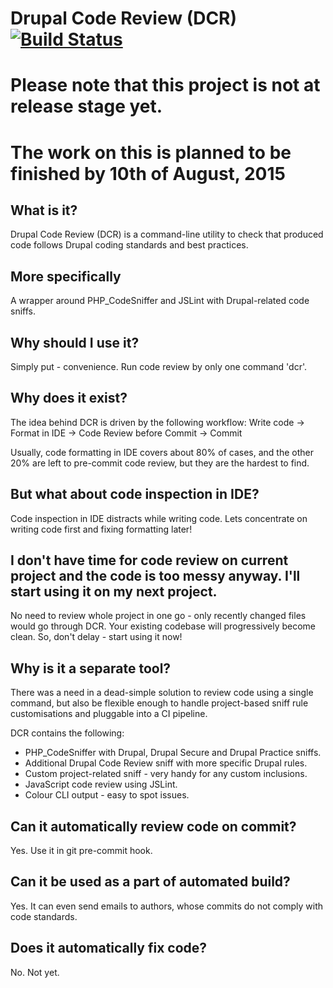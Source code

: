 # Drupal Code Review (DCR) [![Build Status](https://travis-ci.org/alexdesignworks/drupal-code-review.svg?branch=master)](https://travis-ci.org/alexdesignworks/drupal-code-review)

# Please note that this project is not at release stage yet.
# The work on this is planned to be finished by 10th of August, 2015

## What is it?
Drupal Code Review (DCR) is a command-line utility to check that produced code follows Drupal coding standards and best practices.

## More specifically
A wrapper around PHP_CodeSniffer and JSLint with Drupal-related code sniffs.

## Why should I use it?
Simply put - convenience. Run code review by only one command 'dcr'.

## Why does it exist?
The idea behind DCR is driven by the following workflow:
Write code -> Format in IDE -> Code Review before Commit -> Commit

Usually, code formatting in IDE covers about 80% of cases, and the other 20% are left to pre-commit code review, but they are the hardest to find.

## But what about code inspection in IDE?
Code inspection in IDE distracts while writing code. Lets concentrate on writing code first and fixing formatting later!

## I don't have time for code review on current project and the code is too messy anyway. I'll start using it on my next project.
No need to review whole project in one go - only recently changed files would go through DCR. Your existing codebase will progressively become clean. So, don't delay - start using it now!

## Why is it a separate tool?
There was a need in a dead-simple solution to review code using a single command, but also be flexible enough to handle project-based sniff rule customisations and pluggable into a CI pipeline.

DCR contains the following:
*	PHP_CodeSniffer with Drupal, Drupal Secure and Drupal Practice sniffs.
*	Additional Drupal Code Review sniff with more specific Drupal rules.
*	Custom project-related sniff - very handy for any custom inclusions.
*	JavaScript code review using JSLint.
*	Colour CLI output - easy to spot issues.

## Can it automatically review code on commit?
Yes. Use it in git pre-commit hook.

## Can it be used as a part of automated build?
Yes. It can even send emails to authors, whose commits do not comply with code standards.

## Does it automatically fix code?
No. Not yet.
